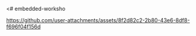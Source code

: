 <# embedded-worksho
<img>

https://github.com/user-attachments/assets/8f2d82c2-2b80-43e6-8df8-f696f04f156d

